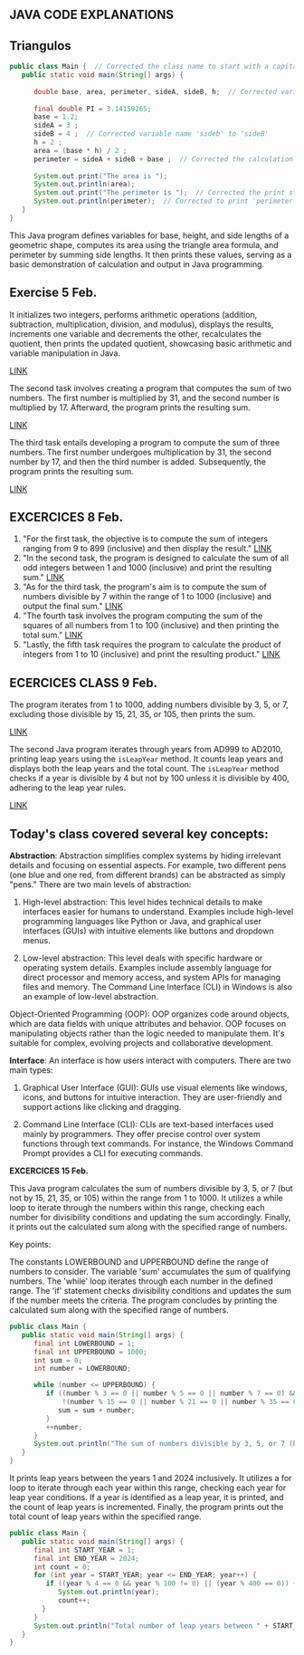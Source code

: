**JAVA CODE EXPLANATIONS**
--------



**Triangulos**
---
```java
public class Main {  // Corrected the class name to start with a capital letter
   public static void main(String[] args) {
  
      double base, area, perimeter, sideA, sideB, h;  // Corrected variable name 'sideb' to 'sideB'
  
      final double PI = 3.14159265;
      base = 1.2;
      sideA = 3 ;
      sideB = 4 ;  // Corrected variable name 'sideb' to 'sideB'
      h = 2 ;
      area = (base * h) / 2 ;
      perimeter = sideA + sideB + base ;  // Corrected the calculation for perimeter
      
      System.out.print("The area is ");
      System.out.println(area);
      System.out.print("The perimeter is ");  // Corrected the print statement
      System.out.println(perimeter);  // Corrected to print 'perimeter'
   }
}
```
This Java program defines variables for base, height, and side lengths of a geometric shape, computes its area using the triangle area formula, and perimeter by summing side lengths. It then prints these values, serving as a basic demonstration of calculation and output in Java programming.

**Exercise 5 Feb.**
---

It initializes two integers, performs arithmetic operations (addition, subtraction, multiplication, division, and modulus), displays the results, increments one variable and decrements the other, recalculates the quotient, then prints the updated quotient, showcasing basic arithmetic and variable manipulation in Java.

[LINK](https://github.com/ahong2006/J25-PROGRAMMING/blob/main/JAVA/EJERCICIOS%205FEB/EJERCICIOS/EJERCICIO1%20/EJERCICIO1.java)

The second task involves creating a program that computes the sum of two numbers. The first number is multiplied by 31, and the second number is multiplied by 17. Afterward, the program prints the resulting sum.

[LINK](https://github.com/ahong2006/J25-PROGRAMMING/blob/main/JAVA/EJERCICIOS%205FEB/EJERCICIOS/EJERCICIO2/EJERCICIO2.java)

The third task entails developing a program to compute the sum of three numbers. The first number undergoes multiplication by 31, the second number by 17, and then the third number is added. Subsequently, the program prints the resulting sum.

[LINK](https://github.com/ahong2006/J25-PROGRAMMING/blob/main/JAVA/EJERCICIOS%205FEB/EJERCICIOS/EJERCICIO3/EJERCICIO3.java)

**EXCERCICES 8 Feb.**
---

1. "For the first task, the objective is to compute the sum of integers ranging from 9 to 899 (inclusive) and then display the result."
[LINK](https://github.com/ahong2006/J25-PROGRAMMING/blob/main/JAVA/EJERCICIOS8FEB/EJERCICIOS8FEB1/EJERCICIOS8FEB1.java)
2. "In the second task, the program is designed to calculate the sum of all odd integers between 1 and 1000 (inclusive) and print the resulting sum."
[LINK](https://github.com/ahong2006/J25-PROGRAMMING/blob/main/JAVA/EJERCICIOS8FEB/EJERCICIOS8FEB2/EJERCICIOS8FEB2.java)
3. "As for the third task, the program's aim is to compute the sum of numbers divisible by 7 within the range of 1 to 1000 (inclusive) and output the final sum."
[LINK](https://github.com/ahong2006/J25-PROGRAMMING/blob/main/JAVA/EJERCICIOS8FEB/EJERCICIOS8FEB3/EJERCICIOS8FEB3.java)
4. "The fourth task involves the program computing the sum of the squares of all numbers from 1 to 100 (inclusive) and then printing the total sum."
[LINK](https://github.com/ahong2006/J25-PROGRAMMING/blob/main/JAVA/EJERCICIOS8FEB/EJERCICIOS8FEB4/EJERCICIOS8FEB4.java)
5. "Lastly, the fifth task requires the program to calculate the product of integers from 1 to 10 (inclusive) and print the resulting product."
[LINK](https://github.com/ahong2006/J25-PROGRAMMING/blob/main/JAVA/EJERCICIOS8FEB/EJERCICIOS8FEB5/EJERCICIOS8FEB5.java)



**ECERCICES CLASS 9 Feb.**
---

The program iterates from 1 to 1000, adding numbers divisible by 3, 5, or 7, excluding those divisible by 15, 21, 35, or 105, then prints the sum.

[LINK](https://github.com/ahong2006/J25-PROGRAMMING/blob/main/JAVA/EJERCICIOS%209FEB/EJERCICIOS%209FEB1/EJERCICIOS9FEB1.java)

The second Java program iterates through years from AD999 to AD2010, printing leap years using the `isLeapYear` method. It counts leap years and displays both the leap years and the total count. The `isLeapYear` method checks if a year is divisible by 4 but not by 100 unless it is divisible by 400, adhering to the leap year rules.

[LINK](https://github.com/ahong2006/J25-PROGRAMMING/blob/main/JAVA/EJERCICIOS%209FEB/EJERCICIOS9FEB2/EJERCICIOS9FEB2.java)




Today's class covered several key concepts:
---

**Abstraction**: Abstraction simplifies complex systems by hiding irrelevant details and focusing on essential aspects. For example, two different pens (one blue and one red, from different brands) can be abstracted as simply "pens." There are two main levels of abstraction:

1. High-level abstraction: This level hides technical details to make interfaces easier for humans to understand. Examples include high-level programming languages like Python or Java, and graphical user interfaces (GUIs) with intuitive elements like buttons and dropdown menus.

2. Low-level abstraction: This level deals with specific hardware or operating system details. Examples include assembly language for direct processor and memory access, and system APIs for managing files and memory. The Command Line Interface (CLI) in Windows is also an example of low-level abstraction.

Object-Oriented Programming (OOP): OOP organizes code around objects, which are data fields with unique attributes and behavior. OOP focuses on manipulating objects rather than the logic needed to manipulate them. It's suitable for complex, evolving projects and collaborative development.

**Interface**: An interface is how users interact with computers. There are two main types:

1. Graphical User Interface (GUI): GUIs use visual elements like windows, icons, and buttons for intuitive interaction. They are user-friendly and support actions like clicking and dragging.

2. Command Line Interface (CLI): CLIs are text-based interfaces used mainly by programmers. They offer precise control over system functions through text commands. For instance, the Windows Command Prompt provides a CLI for executing commands.


**EXCERCICES 15 Feb.**

This Java program calculates the sum of numbers divisible by 3, 5, or 7 (but not by 15, 21, 35, or 105) within the range from 1 to 1000. It utilizes a while loop to iterate through the numbers within this range, checking each number for divisibility conditions and updating the sum accordingly. Finally, it prints out the calculated sum along with the specified range of numbers.

Key points:

The constants LOWERBOUND and UPPERBOUND define the range of numbers to consider.
The variable 'sum' accumulates the sum of qualifying numbers.
The 'while' loop iterates through each number in the defined range.
The 'if' statement checks divisibility conditions and updates the sum if the number meets the criteria.
The program concludes by printing the calculated sum along with the specified range of numbers.

```java
public class Main {
   public static void main(String[] args) {
      final int LOWERBOUND = 1;
      final int UPPERBOUND = 1000;
      int sum = 0;
      int number = LOWERBOUND;

      while (number <= UPPERBOUND) {
         if ((number % 3 == 0 || number % 5 == 0 || number % 7 == 0) &&
             !(number % 15 == 0 || number % 21 == 0 || number % 35 == 0 || number % 105 == 0)) {
            sum = sum + number;
         }
         ++number;
      }
      System.out.println("The sum of numbers divisible by 3, 5, or 7 (but not by 15, 21, 35, 105) from " + LOWERBOUND + " to " + UPPERBOUND + " is " + sum);
   }
}
```


It prints leap years between the years 1 and 2024 inclusively. It utilizes a for loop to iterate through each year within this range, checking each year for leap year conditions. If a year is identified as a leap year, it is printed, and the count of leap years is incremented. Finally, the program prints out the total count of leap years within the specified range.

```java
public class Main {
   public static void main(String[] args) {
      final int START_YEAR = 1;
      final int END_YEAR = 2024;
      int count = 0;
      for (int year = START_YEAR; year <= END_YEAR; year++) {
         if ((year % 4 == 0 && year % 100 != 0) || (year % 400 == 0)) {
            System.out.println(year);
            count++;
        }
      }
      System.out.println("Total number of leap years between " + START_YEAR + " and " + END_YEAR + " is " + count);
   }
}
```
